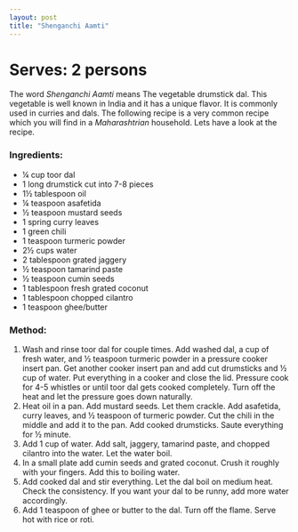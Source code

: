 ```yaml
---
layout: post
title: "Shenganchi Aamti"
---
```




# Serves: 2 persons

The word _Shenganchi Aamti_ means The vegetable drumstick dal. This vegetable is well known in India and it has a unique flavor. It is commonly used in curries and dals.
The following recipe is a very common recipe which you will find in a _Maharashtrian_ household. Lets have a look at the recipe. 

### Ingredients:
* ¼ cup toor dal 
* 1 long drumstick cut into 7-8 pieces
* 1½ tablespoon oil
* ¼ teaspoon asafetida
* ½ teaspoon mustard seeds
* 1 spring curry leaves
* 1 green chili 
* 1 teaspoon turmeric powder
* 2½ cups water
* 2 tablespoon grated jaggery
* ½ teaspoon tamarind paste
* ½ teaspoon cumin seeds
* 1 tablespoon fresh grated coconut
* 1 tablespoon chopped cilantro
* 1 teaspoon ghee/butter

### Method:
1. Wash and rinse toor dal for couple times. Add washed dal, a cup of fresh water, and ½ teaspoon turmeric powder in a pressure cooker insert pan. Get another cooker insert pan and add cut drumsticks and ½ cup of water. Put everything in a cooker and close the lid. Pressure cook for 4-5 whistles or until toor dal gets cooked completely. Turn off the heat and let the pressure goes down naturally. 
2. Heat oil in a pan. Add mustard seeds. Let them crackle. Add asafetida, curry leaves, and ½ teaspoon of turmeric powder. Cut the chili in the middle and add it to the pan. Add cooked drumsticks. Saute everything for ½ minute. 
3. Add 1 cup of water. Add salt, jaggery, tamarind paste, and chopped cilantro into the water. Let the water boil. 
4. In a small plate add cumin seeds and grated coconut. Crush it roughly with your fingers. Add this to boiling water. 
5. Add cooked dal and stir everything. Let the dal boil on medium heat. Check the consistency. If you want your dal to be runny, add more water accordingly. 
6. Add 1 teaspoon of ghee or butter to the dal. Turn off the flame. Serve hot with rice or roti.